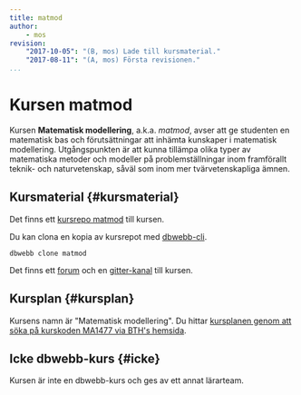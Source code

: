 ```yaml
---
title: matmod
author:
    - mos
revision:
    "2017-10-05": "(B, mos) Lade till kursmaterial."
    "2017-08-11": "(A, mos) Första revisionen."
...
```

Kursen matmod
==================================

Kursen **Matematisk modellering**, a.k.a. *matmod*, avser att ge studenten en matematisk bas och förutsättningar att inhämta kunskaper i matematisk modellering. Utgångspunkten är att kunna tillämpa olika typer av matematiska metoder och modeller på problemställningar inom framförallt teknik- och naturvetenskap, såväl som inom mer tvärvetenskapliga ämnen.


<!--more-->




Kursmaterial {#kursmaterial}
-----------------------------------------------------

Det finns ett [kursrepo matmod](https://github.com/dbwebb-se/matmod) till kursen.

Du kan clona en kopia av kursrepot med [dbwebb-cli](dbwebb-cli).

```text
dbwebb clone matmod
```

Det finns ett [forum](forum/utbildning/matmod) och en [gitter-kanal](https://gitter.im/dbwebb-se/matmod) till kursen.



Kursplan {#kursplan}
-----------------------------------------------------

Kursens namn är "Matematisk modellering". Du hittar [kursplanen genom att söka på kurskoden MA1477 via BTH's hemsida](http://edu.bth.se/utbildning/utb_kursplaner.asp?KKurskod=MA1477).



Icke dbwebb-kurs {#icke}
-----------------------------------------------------

Kursen är inte en dbwebb-kurs och ges av ett annat lärarteam.
